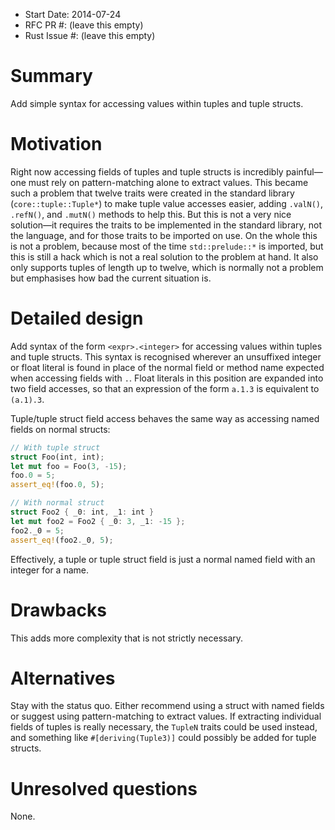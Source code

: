 - Start Date: 2014-07-24
- RFC PR #: (leave this empty)
- Rust Issue #: (leave this empty)

Summary
=======

Add simple syntax for accessing values within tuples and tuple structs.

Motivation
==========

Right now accessing fields of tuples and tuple structs is incredibly painful—one
must rely on pattern-matching alone to extract values. This became such a
problem that twelve traits were created in the standard library
(`core::tuple::Tuple*`) to make tuple value accesses easier, adding `.valN()`,
`.refN()`, and `.mutN()` methods to help this. But this is not a very nice
solution—it requires the traits to be implemented in the standard library, not
the language, and for those traits to be imported on use. On the whole this is
not a problem, because most of the time `std::prelude::*` is imported, but this
is still a hack which is not a real solution to the problem at hand. It also
only supports tuples of length up to twelve, which is normally not a problem but
emphasises how bad the current situation is.

Detailed design
===============

Add syntax of the form `<expr>.<integer>` for accessing values within tuples and
tuple structs.  This syntax is recognised wherever an unsuffixed integer or
float literal is found in place of the normal field or method name expected when
accessing fields with `.`. Float literals in this position are expanded into two
field accesses, so that an expression of the form `a.1.3` is equivalent to
`(a.1).3`.

Tuple/tuple struct field access behaves the same way as accessing named fields
on normal structs:

```rust
// With tuple struct
struct Foo(int, int);
let mut foo = Foo(3, -15);
foo.0 = 5;
assert_eq!(foo.0, 5);

// With normal struct
struct Foo2 { _0: int, _1: int }
let mut foo2 = Foo2 { _0: 3, _1: -15 };
foo2._0 = 5;
assert_eq!(foo2._0, 5);
```

Effectively, a tuple or tuple struct field is just a normal named field with an
integer for a name.

Drawbacks
=========

This adds more complexity that is not strictly necessary.

Alternatives
============

Stay with the status quo. Either recommend using a struct with named fields or
suggest using pattern-matching to extract values. If extracting individual
fields of tuples is really necessary, the `TupleN` traits could be used instead,
and something like `#[deriving(Tuple3)]` could possibly be added for tuple
structs.

Unresolved questions
====================

None.
